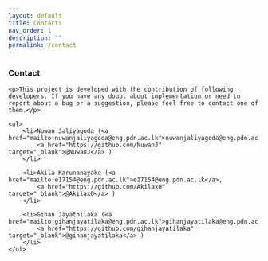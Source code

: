 ```yaml
---
layout: default
title: Contacts
nav_order: 1
description: ""
permalink: /contact
---
```


<div class="p-5">
    <h3>Contact</h3>

    <p>This project is developed with the contribution of following developers. If you have any doubt about implementation or need to report about a bug or a suggestion, please feel free to contact one of them.</p>

    <ul>
        <li>Nuwan Jaliyagoda (<a href="mailto:nuwanjaliyagoda@eng.pdn.ac.lk">nuwanjaliyagoda@eng.pdn.ac.lk</a>,
            <a href="https://github.com/NuwanJ" target="_blank">@NuwanJ</a> )
        </li>

        <li>Akila Karunanayake (<a href="mailto:e17154@eng.pdn.ac.lk">e17154@eng.pdn.ac.lk</a>,
            <a href="https://github.com/Akilax0" target="_blank">@Akilax0</a> )
        </li>

        <li>Gihan Jayathilaka (<a href="mailto:gihanjayatilaka@eng.pdn.ac.lk">gihanjayatilaka@eng.pdn.ac.lk</a>,
            <a href="https://github.com/gihanjayatilaka" target="_blank">@gihanjayatilaka</a> )
        </li>
    </ul>

</div>
